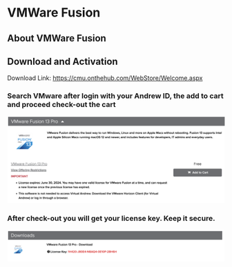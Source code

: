 # VMWare Fusion
## About VMWare Fusion

## Download and Activation
Download Link: [https://cmu.onthehub.com/WebStore/Welcome.aspx
](https://cmu.onthehub.com/WebStore/Welcome.aspx)

### Search VMware after login with your Andrew ID, the add to cart and proceed check-out the cart
![Alt text](image.png)

### After check-out you will get your license key. Keep it secure.
![Alt text](image-1.png)

